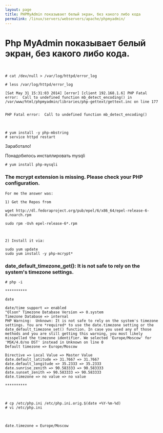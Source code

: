 ```yaml
---
layout: page
title: PHPMyAdmin показывает белый экран, без какого либо кода
permalink: /linux/servers/webservers/apache/phpmyadmin/
---
```




# Php MyAdmin показывает белый экран, без какого либо кода.

<br/>

    # cat /dev/null > /var/log/httpd/error_log

    # less /var/log/httpd/error_log

    [Sat May 31 15:31:03 2014] [error] [client 192.168.1.6] PHP Fatal error:  Call to undefined function mb_detect_encoding() in /var/www/html/phpmyadmin/libraries/php-gettext/gettext.inc on line 177


    PHP Fatal error:  Call to undefined function mb_detect_encoding()


<br/>

    # yum install -y php-mbstring
    # service httpd restart


Заработало!


Понадобилось инсталлировать mysqli

    # yum install php-mysqli



### The mcrypt extension is missing. Please check your PHP configuration.


    For me the answer was:

    1) Get the Repos from

    wget http://dl.fedoraproject.org/pub/epel/6/x86_64/epel-release-6-8.noarch.rpm

    sudo rpm -Uvh epel-release-6*.rpm



    2) Install it via:

    sudo yum update
    sudo yum install -y php-mcrypt*

<!--
3) Edit the mcrypt.ini

cp /etc/php.d/mcrypt.ini /etc/php.d/mcrypt.ini.orig


vi /etc/php.d/mcrypt.ini

Нужно добавить:
extension=/usr/lib64/php/modules/mcrypt.so

sudo service httpd restart

-->


### date_default_timezone_get(): It is not safe to rely on the system's timezone settings.


    # php -i

    **********

    date

    date/time support => enabled
    "Olson" Timezone Database Version => 0.system
    Timezone Database => internal
    PHP Warning:  Unknown: It is not safe to rely on the system's timezone settings. You are *required* to use the date.timezone setting or the date_default_timezone_set() function. In case you used any of those methods and you are still getting this warning, you most likely misspelled the timezone identifier. We selected 'Europe/Moscow' for 'MSK/4.0/no DST' instead in Unknown on line 0
    Default timezone => Europe/Moscow

    Directive => Local Value => Master Value
    date.default_latitude => 31.7667 => 31.7667
    date.default_longitude => 35.2333 => 35.2333
    date.sunrise_zenith => 90.583333 => 90.583333
    date.sunset_zenith => 90.583333 => 90.583333
    date.timezone => no value => no value

    **********


<br/>

    # cp /etc/php.ini /etc/php.ini.orig.$(date +%Y-%m-%d)
    # vi /etc/php.ini


<br/>

    date.timezone = Europe/Moscow



<!--
	wget http://rpms.famillecollet.com/enterprise/remi-release-6.rpm
	sudo rpm -Uvh remi-release-6*.rpm
-->
